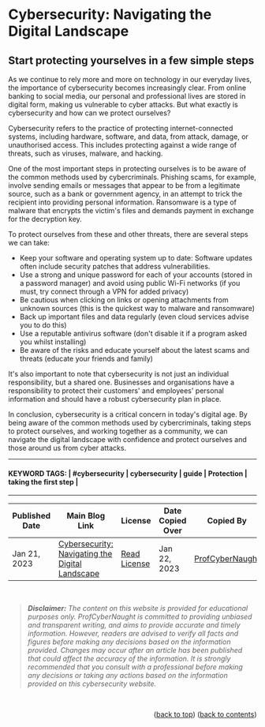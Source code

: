 <!-- HELP NOTICE: This gives the ability to provide 'back to the top links -->
<a name="readme-top"></a>

<!-- **** DO NOT EDIT ABOVE THIS LINE **** -->



<!-- TASK: Add main article title between tags - taken from top of article -->
<!-- MAIN TITLE -->
# Cybersecurity: Navigating the Digital Landscape
<!-- MAIN TITLE -->


<!-- TASK: Add article sub title between tags - taken from top of article underneath main title -->
<!-- SUBTITLE -->
## Start protecting yourselves in a few simple steps
<!-- SUBTITLE -->


<!-- TASK: Add article content between tags - taken from main article body -->
<!-- CONTENT -->
As we continue to rely more and more on technology in our everyday lives, the importance of cybersecurity becomes increasingly clear. From online banking to social media, our personal and professional lives are stored in digital form, making us vulnerable to cyber attacks. But what exactly is cybersecurity and how can we protect ourselves?

Cybersecurity refers to the practice of protecting internet-connected systems, including hardware, software, and data, from attack, damage, or unauthorised access. This includes protecting against a wide range of threats, such as viruses, malware, and hacking.

One of the most important steps in protecting ourselves is to be aware of the common methods used by cybercriminals. Phishing scams, for example, involve sending emails or messages that appear to be from a legitimate source, such as a bank or government agency, in an attempt to trick the recipient into providing personal information. Ransomware is a type of malware that encrypts the victim's files and demands payment in exchange for the decryption key.

To protect ourselves from these and other threats, there are several steps we can take:

- Keep your software and operating system up to date: Software updates often include security patches that address vulnerabilities.
- Use a strong and unique password for each of your accounts (stored in a password manager) and avoid using public Wi-Fi networks (if you must, try connect through a VPN for added privacy)
- Be cautious when clicking on links or opening attachments from unknown sources (this is the quickest way to malware and ransomware)
- Back up important files and data regularly (even cloud services advise you to do this)
- Use a reputable antivirus software (don't disable it if a program asked you whilst installing)
- Be aware of the risks and educate yourself about the latest scams and threats (educate your friends and family)

It's also important to note that cybersecurity is not just an individual responsibility, but a shared one. Businesses and organisations have a responsibility to protect their customers' and employees' personal information and should have a robust cybersecurity plan in place.

In conclusion, cybersecurity is a critical concern in today's digital age. By being aware of the common methods used by cybercriminals, taking steps to protect ourselves, and working together as a community, we can navigate the digital landscape with confidence and protect ourselves and those around us from cyber attacks.
<!-- CONTENT -->


<!-- Required Divider -->
---
<!-- Required Divider -->


<!-- TASK: Add article keywords below - taken from the bottom of each article page -->
<!-- KEYWORDS -->
#### KEYWORD TAGS: | #cybersecurity | cybersecurity | guide | Protection | taking the first step |
<!-- KEYWORDS -->


<!-- Required Divider -->
---
<!-- Required Divider -->


<!-- FOOTER TABLE -->

<!-- Table containing blog article details - including the person whom copied it over from the main website -->
<!-- TASK: Add the required data fields to the table below -->
| Published Date | Main Blog Link | License | Date Copied Over | Copied By | Written By |
| -------------- | -------------- | ------- | ---------------- | --------- | ---------- |
| Jan 21, 2023 | [Cybersecurity: Navigating the Digital Landscape](https://profcybernaught.hashnode.dev/cybersecurity-navigating-the-digital-landscape "Cybersecurity: Navigating the Digital Landscape") | [Read License](./LICENSE.md "License Agreement - Cybersecurity Blog - ProfCyberNaught") | Jan 22, 2023 | [ProfCyberNaught](https://github.com/ProfCyberNaught "ProfCyberNaught on GitHub") | [ProfCyberNaught](https://github.com/ProfCyberNaught "ProfCyberNaught on GitHub") |

<!-- FOOTER TABLE -->



<!-- **** DO NOT EDIT BELOW THIS LINE **** -->

<!-- DISCLAIMER -->
<br />

> _**Disclaimer:** The content on this website is provided for educational purposes only. ProfCyberNaught is committed to providing unbiased and transparent writing, and aims to provide accurate and timely information. However, readers are advised to verify all facts and figures before making any decisions based on the information provided. Changes may occur after an article has been published that could affect the accuracy of the information. It is strongly recommended that you consult with a professional before making any decisions or taking any actions based on the information provided on this cybersecurity website._

<br />
<!-- DISCLAIMER -->

<!-- HELP NOTICE: All pages must end with the 'back to top' and 'back to contents' links -->
<p align="right">(<a href="#readme-top">back to top</a>) (<a href="../../../">back to contents</a>)</p>